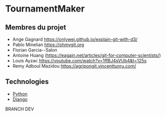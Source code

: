 # TournamentMaker

## Membres du projet 

- Ange Gagnard https://onlywei.github.io/explain-git-with-d3/
- Pablo Minelian https://ohmygit.org
- Florian Garcia--Salon
- Antoine Huang (https://eagain.net/articles/git-for-computer-scientists/)
- Louis Ayzac https://youtube.com/watch?v=1ffBJ4sVUb4&t=125s
- Remy Adboul Mazidou https://agripongit.vincenttunru.com/

## Technologies 

- [Python](https://docs.python.org)
- [Django](http://django.org)

BRANCH DEV 

